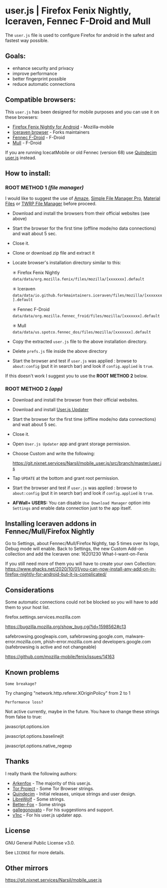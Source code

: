 # user.js | Firefox Fenix Nightly, Iceraven, Fennec F-Droid and Mull

The `user.js` file is used to configure Firefox for android in the safest and fastest way possible.



## Goals:

* enhance security and privacy
* improve performance
* better fingerprint possible
* reduce automatic connections



## Compatible browsers:

This `user.js` has been designed for mobile purposes and you can use it on these browsers:

* [Firefox Fenix Nightly for Android](https://firefox-ci-tc.services.mozilla.com/tasks/index/mobile.v2.fenix.nightly.latest) - Mozilla-mobile
* [Iceraven browser](https://github.com/fork-maintainers/iceraven-browser) - Forks maintainers
* [Fennec F-Droid](https://f-droid.org/en/packages/org.mozilla.fennec_fdroid/) - F-Droid
* [Mull](https://f-droid.org/en/packages/us.spotco.fennec_dos/) - F-Droid

If you are running IcecatMobile or old Fennec (version 68) use [Quindecim user.js](https://git.nixnet.xyz/quindecim/mobile_user.js) instead.



## How to install:

### **ROOT METHOD 1** *(file manager)*

I would like to suggest the use of [Amaze](https://github.com/TeamAmaze/AmazeFileManager), [Simple File Manager Pro](https://f-droid.org/en/packages/com.simplemobiletools.filemanager.pro/), [Material Files](https://f-droid.org/packages/me.zhanghai.android.files/) or [TWRP File Manager](https://twrp.me/Devices/) before proceed.
- Download and install the browsers from their official websites (see above)
- Start the browser for the first time (offline mode/no data connections) and wait about 5 sec.
- Close it.
- Clone or download zip file and extract it
- Locate browser's installation directory similar to this:

    ✳️ Firefox Fenix Nightly `data/data/org.mozilla.fenix/files/mozilla/[xxxxxxx].default`

    ✳️ Iceraven `data/data/io.github.forkmaintainers.iceraven/files/mozilla/[xxxxxxx].default`

    ✳️ Fennec F-Droid `data/data/org.mozilla.fennec_froid/files/mozilla/[xxxxxxx].default`

    ✳️ Mull `data/data/us.spotco.fennec_dos/files/mozilla/[xxxxxxx].default`


- Copy the extracted `user.js` file to the above installation directory.
- Delete `prefs.js` file inside the above directory
- Start the browser and test if `user.js` was applied :
 browse to `about:config` (put it in search bar) and look if `config.applied` is `true`.

If this doesn't work I suggest you to use the **ROOT METHOD 2** below.

### **ROOT METHOD 2** *(app)*

- Download and install the browser from their official websites.
- Download and install [User.js Updater](https://github.com/v1nc/user.js-updater/releases)
- Start the browser for the first time (offline mode/no data connections) and wait about 5 sec.
- Close it.
- Open `User.js Updater` app and grant storage permission.
- Choose Custom and write the following:

    https://git.nixnet.services/Narsil/mobile_user.js/src/branch/master/user.js

- Tap `UPDATE` at the bottom and grant root permission.
- Start the browser and test if `user.js` was applied :
  browse to `about:config` (put it in search bar) and look if `config.applied` is `true`.
 
- **AFWall+ USERS:** You can disable `Use Download Manager` option into `Settings` and enable data connection just to the app itself.


## Installing Iceraven addons in Fennec/Mull/Firefox Nightly

Go to Settings, about Fennec/Mull/Firefox Nightly, tap 5 times over its logo, Debug mode will enable.
Back to Settings, the new Custom Add-on collection and add the Iceraven one:
16201230
What-I-want-on-Fenix

If you still need more of them you will have to create your own Collection:
https://www.ghacks.net/2020/10/01/you-can-now-install-any-add-on-in-firefox-nightly-for-android-but-it-is-complicated/


## Considerations

Some automatic connections could not be blocked so you will have to add them to your host list.

firefox.settings.services.mozilla.com

https://bugzilla.mozilla.org/show_bug.cgi?id=1598562#c13


safebrowsing.googleapis.com, safebrowsing.google.com, malware-error.mozilla.com, phish-error.mozilla.com and developers.google.com (safebrowsing is active and not changeable)

https://github.com/mozilla-mobile/fenix/issues/14163


## Known problems

`Some breakage?`

Try changing "network.http.referer.XOriginPolicy" from 2 to 1

`Performance loss?`

Not active currently, maybe in the future. 
You have to change these strings from false to true:

javascript.options.ion

javascript.options.baselinejit

javascript.options.native_regexp


## Thanks

I really thank the following authors:

* [Arkenfox](https://github.com/arkenfox/user.js) - The majority of this user.js.
* [Tor Project](https://www.torproject.org) - Some Tor Browser strings.
* [Quindecim](https://git.nixnet.xyz/quindecim/mobile_user.js) - Initial releases, unique strings and user design.
* [LibreWolf](https://gitlab.com/librewolf-community) - Some strings.
* [Better-Fox](https://github.com/yokoffing/Better-Fox) - Some strings
* [gallegonovato](https://git.nixnet.xyz/gallegonovato) - For his suggestions and support.
* [v1nc](https://github.com/v1nc/) - For his user.js updater app.




## License

GNU General Public License v3.0.

See `LICENSE` for more details.

## Other mirrors

https://git.nixnet.services/Narsil/mobile_user.js